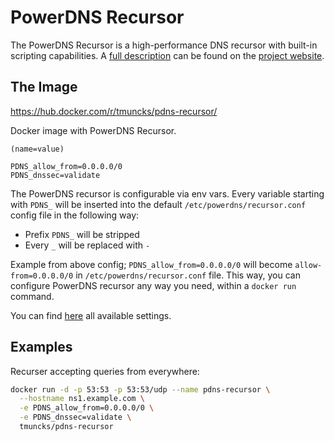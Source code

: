 # PowerDNS Recursor

The PowerDNS Recursor is a high-performance DNS recursor with built-in scripting capabilities. A [full description](https://www.powerdns.com/recursor.html) can be found on the [project website](https://www.powerdns.com/).

## The Image

<https://hub.docker.com/r/tmuncks/pdns-recursor/>

Docker image with PowerDNS Recursor.

```text
(name=value)

PDNS_allow_from=0.0.0.0/0
PDNS_dnssec=validate
```

The PowerDNS recursor is configurable via env vars. Every variable starting with `PDNS_` will be inserted into the default `/etc/powerdns/recursor.conf` config file in the following way:

* Prefix `PDNS_` will be stripped
* Every `_` will be replaced with `-`

Example from above config; `PDNS_allow_from=0.0.0.0/0` will become `allow-from=0.0.0.0/0` in `/etc/powerdns/recursor.conf` file. This way, you can configure PowerDNS recursor any way you need, within a `docker run` command.

You can find [here](https://doc.powerdns.com/recursor/settings.html) all available settings.

## Examples

Recurser accepting queries from everywhere:

```bash
docker run -d -p 53:53 -p 53:53/udp --name pdns-recursor \
  --hostname ns1.example.com \
  -e PDNS_allow_from=0.0.0.0/0 \
  -e PDNS_dnssec=validate \
  tmuncks/pdns-recursor
```
